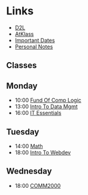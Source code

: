 # Links
- [D2L](https://learn.georgebrown.ca)
- [AtKlass](https://app.atklass.com)
- [Important Dates](https://www.georgebrown.ca/current-students/important-dates?term=27246&category=131)
- [Personal Notes](comp1238.md)

## Classes
## Monday
- 10:00 [Fund Of Comp Logic](https://learn.georgebrown.ca/d2l/home/337951)
- 13:00 [Intro To Data Mgmt](https://learn.georgebrown.ca/d2l/home/334969)
- 16:00 [IT Essentials](https://learn.georgebrown.ca/d2l/home/335096)
## Tuesday
- 14:00 [Math](https://learn.georgebrown.ca/d2l/home/319780)
- 18:00 [Intro To Webdev](https://learn.georgebrown.ca/d2l/home/342908)
## Wednesday
- 18:00 [COMM2000](https://learn.georgebrown.ca/d2l/home/324964)

